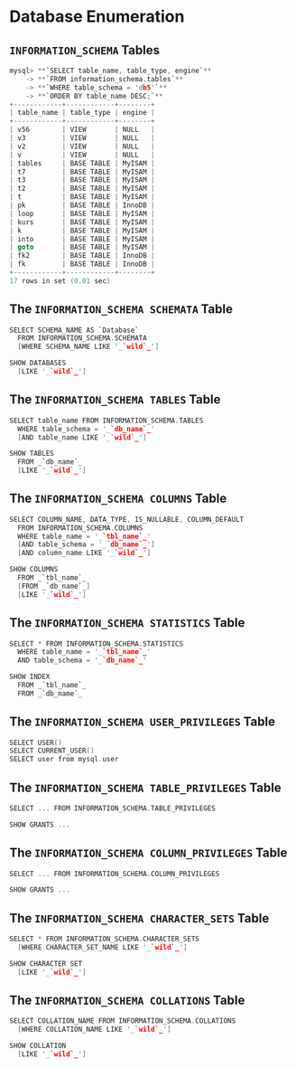 # Database Enumeration

## `INFORMATION_SCHEMA` Tables

```c
mysql> **`SELECT table_name, table_type, engine`**
    -> **`FROM information_schema.tables`**
    -> **`WHERE table_schema = 'db5'`**
    -> **`ORDER BY table_name DESC;`**
+------------+------------+--------+
| table_name | table_type | engine |
+------------+------------+--------+
| v56        | VIEW       | NULL   |
| v3         | VIEW       | NULL   |
| v2         | VIEW       | NULL   |
| v          | VIEW       | NULL   |
| tables     | BASE TABLE | MyISAM |
| t7         | BASE TABLE | MyISAM |
| t3         | BASE TABLE | MyISAM |
| t2         | BASE TABLE | MyISAM |
| t          | BASE TABLE | MyISAM |
| pk         | BASE TABLE | InnoDB |
| loop       | BASE TABLE | MyISAM |
| kurs       | BASE TABLE | MyISAM |
| k          | BASE TABLE | MyISAM |
| into       | BASE TABLE | MyISAM |
| goto       | BASE TABLE | MyISAM |
| fk2        | BASE TABLE | InnoDB |
| fk         | BASE TABLE | InnoDB |
+------------+------------+--------+
17 rows in set (0.01 sec)
```

## The `INFORMATION_SCHEMA SCHEMATA` Table

```c
SELECT SCHEMA_NAME AS `Database`
  FROM INFORMATION_SCHEMA.SCHEMATA
  [WHERE SCHEMA_NAME LIKE '_`wild`_']

SHOW DATABASES
  [LIKE '_`wild`_']
```

## The `INFORMATION_SCHEMA TABLES` Table

```c
SELECT table_name FROM INFORMATION_SCHEMA.TABLES
  WHERE table_schema = '_`db_name`_'
  [AND table_name LIKE '_`wild`_']

SHOW TABLES
  FROM _`db_name`_
  [LIKE '_`wild`_']
```

## The `INFORMATION_SCHEMA COLUMNS` Table

```c
SELECT COLUMN_NAME, DATA_TYPE, IS_NULLABLE, COLUMN_DEFAULT
  FROM INFORMATION_SCHEMA.COLUMNS
  WHERE table_name = '_`tbl_name`_'
  [AND table_schema = '_`db_name`_']
  [AND column_name LIKE '_`wild`_']

SHOW COLUMNS
  FROM _`tbl_name`_
  [FROM _`db_name`_]
  [LIKE '_`wild`_']
```

## The `INFORMATION_SCHEMA STATISTICS` Table

```c
SELECT * FROM INFORMATION_SCHEMA.STATISTICS
  WHERE table_name = '_`tbl_name`_'
  AND table_schema = '_`db_name`_'

SHOW INDEX
  FROM _`tbl_name`_
  FROM _`db_name`_
```

## The `INFORMATION_SCHEMA USER_PRIVILEGES` Table

```c
SELECT USER()
SELECT CURRENT_USER()
SELECT user from mysql.user
```

## The `INFORMATION_SCHEMA TABLE_PRIVILEGES` Table

```c
SELECT ... FROM INFORMATION_SCHEMA.TABLE_PRIVILEGES

SHOW GRANTS ...
```

## The `INFORMATION_SCHEMA COLUMN_PRIVILEGES` Table

```c
SELECT ... FROM INFORMATION_SCHEMA.COLUMN_PRIVILEGES

SHOW GRANTS ...
```

## The `INFORMATION_SCHEMA CHARACTER_SETS` Table

```c
SELECT * FROM INFORMATION_SCHEMA.CHARACTER_SETS
  [WHERE CHARACTER_SET_NAME LIKE '_`wild`_']

SHOW CHARACTER SET
  [LIKE '_`wild`_']
```

## The `INFORMATION_SCHEMA COLLATIONS` Table

```c
SELECT COLLATION_NAME FROM INFORMATION_SCHEMA.COLLATIONS
  [WHERE COLLATION_NAME LIKE '_`wild`_']

SHOW COLLATION
  [LIKE '_`wild`_']
```
